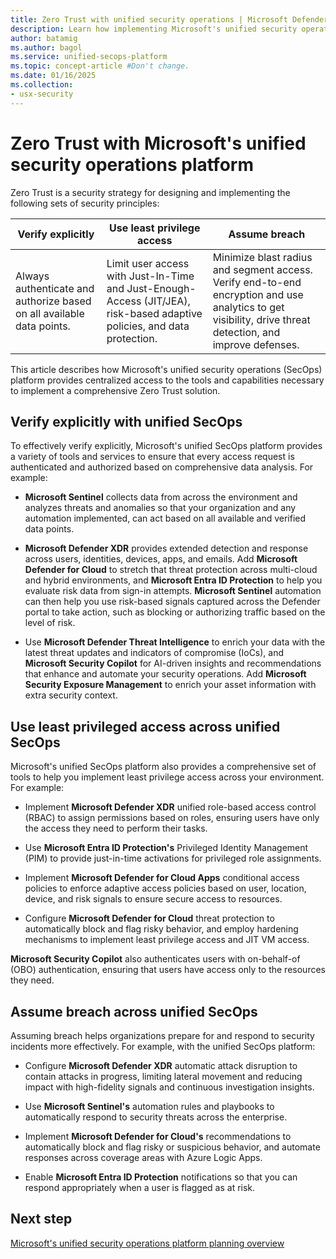 ```yaml
---
title: Zero Trust with unified security operations | Microsoft Defender
description: Learn how implementing Microsoft's unified security operations platform can help you deploy a Zero Trust architecture.
author: batamig
ms.author: bagol
ms.service: unified-secops-platform
ms.topic: concept-article #Don't change.
ms.date: 01/16/2025
ms.collection:
- usx-security
---
```


# Zero Trust with Microsoft's unified security operations platform

Zero Trust is a security strategy for designing and implementing the following sets of security principles:

|Verify explicitly  |Use least privilege access  |Assume breach  |
|---------|---------|---------|
|Always authenticate and authorize based on all available data points.     | Limit user access with Just-In-Time and Just-Enough-Access (JIT/JEA), risk-based adaptive policies, and data protection.        | Minimize blast radius and segment access. Verify end-to-end encryption and use analytics to get visibility, drive threat detection, and improve defenses.        |

This article describes how Microsoft's unified security operations (SecOps) platform provides centralized access to the tools and capabilities necessary to implement a comprehensive Zero Trust solution.

## Verify explicitly with unified SecOps

To effectively verify explicitly, Microsoft's unified SecOps platform provides a variety of tools and services to ensure that every access request is authenticated and authorized based on comprehensive data analysis. For example:

- **Microsoft Sentinel** collects data from across the environment and analyzes threats and anomalies so that your organization and any automation implemented, can act based on all available and verified data points.

- **Microsoft Defender XDR** provides extended detection and response across users, identities, devices, apps, and emails. Add **Microsoft Defender for Cloud** to stretch that threat protection across multi-cloud and hybrid environments, and **Microsoft Entra ID Protection** to help you evaluate risk data from sign-in attempts. **Microsoft Sentinel** automation can then help you use risk-based signals captured across the Defender portal to take action, such as blocking or authorizing traffic based on the level of risk.

- Use **Microsoft Defender Threat Intelligence** to enrich your data with the latest threat updates and indicators of compromise (IoCs), and **Microsoft Security Copilot** for AI-driven insights and recommendations that enhance and automate your security operations. Add **Microsoft Security Exposure Management** to enrich your asset information with extra security context.

## Use least privileged access across unified SecOps

Microsoft's unified SecOps platform also provides a comprehensive set of tools to help you implement least privilege access across your environment. For example:

- Implement **Microsoft Defender XDR** unified role-based access control (RBAC) to assign permissions based on roles, ensuring users have only the access they need to perform their tasks.

- Use **Microsoft Entra ID Protection's** Privileged Identity Management (PIM) to provide just-in-time activations for privileged role assignments.

- Implement **Microsoft Defender for Cloud Apps** conditional access policies to enforce adaptive access policies based on user, location, device, and risk signals to ensure secure access to resources.

- Configure **Microsoft Defender for Cloud** threat protection to automatically block and flag risky behavior, and employ hardening mechanisms to implement least privilege access and JIT VM access.

**Microsoft Security Copilot** also authenticates users with on-behalf-of (OBO) authentication, ensuring that users have access only to the resources they need.

## Assume breach across unified SecOps

Assuming breach helps organizations prepare for and respond to security incidents more effectively. For example, with the unified SecOps platform:

- Configure **Microsoft Defender XDR** automatic attack disruption to contain attacks in progress, limiting lateral movement and reducing impact with high-fidelity signals and continuous investigation insights.

- Use **Microsoft Sentinel's** automation rules and playbooks to automatically respond to security threats across the enterprise.

- Implement **Microsoft Defender for Cloud's** recommendations to automatically block and flag risky or suspicious behavior, and automate responses across coverage areas with Azure Logic Apps.

- Enable **Microsoft Entra ID Protection** notifications so that you can respond appropriately when a user is flagged as at risk.

## Next step

[Microsoft's unified security operations platform planning overview](overview-plan.md)
